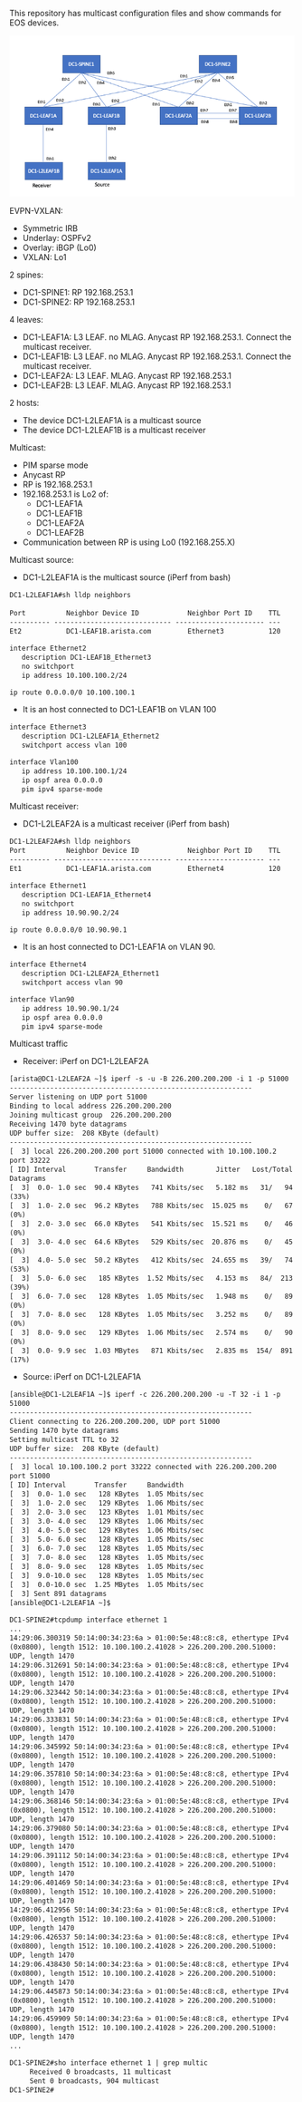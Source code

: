 This repository has multicast configuration files and show commands for EOS devices. 

![anycast_rp.png](anycast_rp.png)

EVPN-VXLAN:
- Symmetric IRB
- Underlay: OSPFv2
- Overlay: iBGP (Lo0)
- VXLAN: Lo1

2 spines:
- DC1-SPINE1: RP 192.168.253.1
- DC1-SPINE2: RP 192.168.253.1

4 leaves:
- DC1-LEAF1A: L3 LEAF. no MLAG. Anycast RP 192.168.253.1. Connect the multicast receiver.
- DC1-LEAF1B: L3 LEAF. no MLAG. Anycast RP 192.168.253.1. Connect the multicast receiver.
- DC1-LEAF2A: L3 LEAF. MLAG. Anycast RP 192.168.253.1
- DC1-LEAF2B: L3 LEAF. MLAG. Anycast RP 192.168.253.1

2 hosts:
- The device DC1-L2LEAF1A is a multicast source
- The device DC1-L2LEAF1B is a multicast receiver

Multicast:
- PIM sparse mode
- Anycast RP
- RP is 192.168.253.1
- 192.168.253.1 is Lo2 of:
  - DC1-LEAF1A
  - DC1-LEAF1B
  - DC1-LEAF2A
  - DC1-LEAF2B
- Communication between RP is using Lo0 (192.168.255.X)

Multicast source: 
- DC1-L2LEAF1A is the multicast source (iPerf from bash)
```
DC1-L2LEAF1A#sh lldp neighbors

Port          Neighbor Device ID            Neighbor Port ID    TTL
---------- ----------------------------- ---------------------- ---
Et2           DC1-LEAF1B.arista.com         Ethernet3           120
```
```
interface Ethernet2
   description DC1-LEAF1B_Ethernet3
   no switchport
   ip address 10.100.100.2/24
```
```
ip route 0.0.0.0/0 10.100.100.1
```
- It is an host connected to DC1-LEAF1B on VLAN 100
```
interface Ethernet3
   description DC1-L2LEAF1A_Ethernet2
   switchport access vlan 100
```
```
interface Vlan100
   ip address 10.100.100.1/24
   ip ospf area 0.0.0.0
   pim ipv4 sparse-mode
```

Multicast receiver: 
- DC1-L2LEAF2A is a multicast receiver (iPerf from bash)
```
DC1-L2LEAF2A#sh lldp neighbors
Port          Neighbor Device ID            Neighbor Port ID    TTL
---------- ----------------------------- ---------------------- ---
Et1           DC1-LEAF1A.arista.com         Ethernet4           120
```
```
interface Ethernet1
   description DC1-LEAF1A_Ethernet4
   no switchport
   ip address 10.90.90.2/24
```
```
ip route 0.0.0.0/0 10.90.90.1
```
- It is an host connected to DC1-LEAF1A on VLAN 90.
```
interface Ethernet4
   description DC1-L2LEAF2A_Ethernet1
   switchport access vlan 90
```
```
interface Vlan90
   ip address 10.90.90.1/24
   ip ospf area 0.0.0.0
   pim ipv4 sparse-mode
```

Multicast traffic 

- Receiver: iPerf on DC1-L2LEAF2A
```
[arista@DC1-L2LEAF2A ~]$ iperf -s -u -B 226.200.200.200 -i 1 -p 51000
------------------------------------------------------------
Server listening on UDP port 51000
Binding to local address 226.200.200.200
Joining multicast group  226.200.200.200
Receiving 1470 byte datagrams
UDP buffer size:  208 KByte (default)
------------------------------------------------------------
[  3] local 226.200.200.200 port 51000 connected with 10.100.100.2 port 33222
[ ID] Interval       Transfer     Bandwidth        Jitter   Lost/Total Datagrams
[  3]  0.0- 1.0 sec  90.4 KBytes   741 Kbits/sec   5.182 ms   31/   94 (33%)
[  3]  1.0- 2.0 sec  96.2 KBytes   788 Kbits/sec  15.025 ms    0/   67 (0%)
[  3]  2.0- 3.0 sec  66.0 KBytes   541 Kbits/sec  15.521 ms    0/   46 (0%)
[  3]  3.0- 4.0 sec  64.6 KBytes   529 Kbits/sec  20.876 ms    0/   45 (0%)
[  3]  4.0- 5.0 sec  50.2 KBytes   412 Kbits/sec  24.655 ms   39/   74 (53%)
[  3]  5.0- 6.0 sec   185 KBytes  1.52 Mbits/sec   4.153 ms   84/  213 (39%)
[  3]  6.0- 7.0 sec   128 KBytes  1.05 Mbits/sec   1.948 ms    0/   89 (0%)
[  3]  7.0- 8.0 sec   128 KBytes  1.05 Mbits/sec   3.252 ms    0/   89 (0%)
[  3]  8.0- 9.0 sec   129 KBytes  1.06 Mbits/sec   2.574 ms    0/   90 (0%)
[  3]  0.0- 9.9 sec  1.03 MBytes   871 Kbits/sec   2.835 ms  154/  891 (17%)
```

- Source: iPerf on DC1-L2LEAF1A
```
[ansible@DC1-L2LEAF1A ~]$ iperf -c 226.200.200.200 -u -T 32 -i 1 -p 51000
------------------------------------------------------------
Client connecting to 226.200.200.200, UDP port 51000
Sending 1470 byte datagrams
Setting multicast TTL to 32
UDP buffer size:  208 KByte (default)
------------------------------------------------------------
[  3] local 10.100.100.2 port 33222 connected with 226.200.200.200 port 51000
[ ID] Interval       Transfer     Bandwidth
[  3]  0.0- 1.0 sec   128 KBytes  1.05 Mbits/sec
[  3]  1.0- 2.0 sec   129 KBytes  1.06 Mbits/sec
[  3]  2.0- 3.0 sec   123 KBytes  1.01 Mbits/sec
[  3]  3.0- 4.0 sec   129 KBytes  1.06 Mbits/sec
[  3]  4.0- 5.0 sec   129 KBytes  1.06 Mbits/sec
[  3]  5.0- 6.0 sec   128 KBytes  1.05 Mbits/sec
[  3]  6.0- 7.0 sec   128 KBytes  1.05 Mbits/sec
[  3]  7.0- 8.0 sec   128 KBytes  1.05 Mbits/sec
[  3]  8.0- 9.0 sec   128 KBytes  1.05 Mbits/sec
[  3]  9.0-10.0 sec   128 KBytes  1.05 Mbits/sec
[  3]  0.0-10.0 sec  1.25 MBytes  1.05 Mbits/sec
[  3] Sent 891 datagrams
[ansible@DC1-L2LEAF1A ~]$
 ```

```
DC1-SPINE2#tcpdump interface ethernet 1
...
14:29:06.300319 50:14:00:34:23:6a > 01:00:5e:48:c8:c8, ethertype IPv4 (0x0800), length 1512: 10.100.100.2.41028 > 226.200.200.200.51000: UDP, length 1470
14:29:06.312691 50:14:00:34:23:6a > 01:00:5e:48:c8:c8, ethertype IPv4 (0x0800), length 1512: 10.100.100.2.41028 > 226.200.200.200.51000: UDP, length 1470
14:29:06.323442 50:14:00:34:23:6a > 01:00:5e:48:c8:c8, ethertype IPv4 (0x0800), length 1512: 10.100.100.2.41028 > 226.200.200.200.51000: UDP, length 1470
14:29:06.333831 50:14:00:34:23:6a > 01:00:5e:48:c8:c8, ethertype IPv4 (0x0800), length 1512: 10.100.100.2.41028 > 226.200.200.200.51000: UDP, length 1470
14:29:06.345992 50:14:00:34:23:6a > 01:00:5e:48:c8:c8, ethertype IPv4 (0x0800), length 1512: 10.100.100.2.41028 > 226.200.200.200.51000: UDP, length 1470
14:29:06.357810 50:14:00:34:23:6a > 01:00:5e:48:c8:c8, ethertype IPv4 (0x0800), length 1512: 10.100.100.2.41028 > 226.200.200.200.51000: UDP, length 1470
14:29:06.368146 50:14:00:34:23:6a > 01:00:5e:48:c8:c8, ethertype IPv4 (0x0800), length 1512: 10.100.100.2.41028 > 226.200.200.200.51000: UDP, length 1470
14:29:06.379080 50:14:00:34:23:6a > 01:00:5e:48:c8:c8, ethertype IPv4 (0x0800), length 1512: 10.100.100.2.41028 > 226.200.200.200.51000: UDP, length 1470
14:29:06.391112 50:14:00:34:23:6a > 01:00:5e:48:c8:c8, ethertype IPv4 (0x0800), length 1512: 10.100.100.2.41028 > 226.200.200.200.51000: UDP, length 1470
14:29:06.401469 50:14:00:34:23:6a > 01:00:5e:48:c8:c8, ethertype IPv4 (0x0800), length 1512: 10.100.100.2.41028 > 226.200.200.200.51000: UDP, length 1470
14:29:06.412956 50:14:00:34:23:6a > 01:00:5e:48:c8:c8, ethertype IPv4 (0x0800), length 1512: 10.100.100.2.41028 > 226.200.200.200.51000: UDP, length 1470
14:29:06.426537 50:14:00:34:23:6a > 01:00:5e:48:c8:c8, ethertype IPv4 (0x0800), length 1512: 10.100.100.2.41028 > 226.200.200.200.51000: UDP, length 1470
14:29:06.438430 50:14:00:34:23:6a > 01:00:5e:48:c8:c8, ethertype IPv4 (0x0800), length 1512: 10.100.100.2.41028 > 226.200.200.200.51000: UDP, length 1470
14:29:06.445873 50:14:00:34:23:6a > 01:00:5e:48:c8:c8, ethertype IPv4 (0x0800), length 1512: 10.100.100.2.41028 > 226.200.200.200.51000: UDP, length 1470
14:29:06.459909 50:14:00:34:23:6a > 01:00:5e:48:c8:c8, ethertype IPv4 (0x0800), length 1512: 10.100.100.2.41028 > 226.200.200.200.51000: UDP, length 1470
...
```
```
DC1-SPINE2#sho interface ethernet 1 | grep multic
     Received 0 broadcasts, 11 multicast
     Sent 0 broadcasts, 904 multicast
DC1-SPINE2#
```
